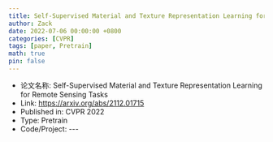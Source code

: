 ```yaml
---
title: Self-Supervised Material and Texture Representation Learning for Remote Sensing Tasks
author: Zack
date: 2022-07-06 00:00:00 +0800
categories: [CVPR]
tags: [paper, Pretrain]
math: true
pin: false
---
```

- 论文名称: Self-Supervised Material and Texture Representation Learning for Remote Sensing Tasks
- Link: https://arxiv.org/abs/2112.01715
- Published in: CVPR 2022
- Type: Pretrain
- Code/Project: ---

